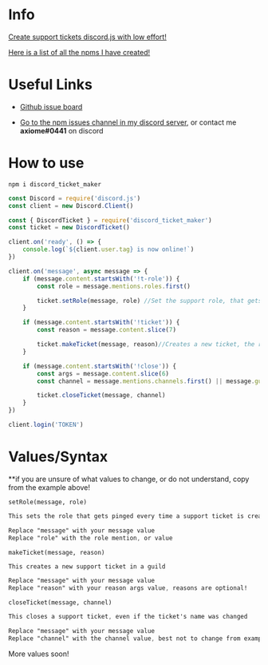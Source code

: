 # Info

[Create support tickets discord.js with low effort!](https://www.npmjs.com/package/discord_ticket_maker)

[Here is a list of all the npms I have created!](https://github.com/TheAxiome/NPM-List)

# Useful Links

- [Github issue board](https://github.com/TheAxiome/discord_ticket_maker/issues)

- [Go to the npm issues channel in my discord server](https://discord.gg/ZbKVPY5), or contact me **axiome#0441** on discord

# How to use

`npm i discord_ticket_maker`

```javaScript
const Discord = require('discord.js')
const client = new Discord.Client()

const { DiscordTicket } = require('discord_ticket_maker')
const ticket = new DiscordTicket()

client.on('ready', () => {
    console.log(`${client.user.tag} is now online!`)
})

client.on('message', async message => {
    if (message.content.startsWith('!t-role')) {
        const role = message.mentions.roles.first()

        ticket.setRole(message, role) //Set the support role, that gets pinged when a new ticket is created!
    }

    if (message.content.startsWith('!ticket')) {
        const reason = message.content.slice(7)

        ticket.makeTicket(message, reason)//Creates a new ticket, the reason is optional!
    }

    if (message.content.startsWith('!close')) {
        const args = message.content.slice(6)
        const channel = message.mentions.channels.first() || message.guild.channels.cache.find(c => c.id == args || c.name == args) || message.channel

        ticket.closeTicket(message, channel)
    }
})

client.login('TOKEN')
```

# Values/Syntax

**if you are unsure of what values to change, or do not understand, copy from the example above!

```
setRole(message, role)
```
```css
This sets the role that gets pinged every time a support ticket is created!

Replace "message" with your message value
Replace "role" with the role mention, or value
```



```
makeTicket(message, reason)
```
```css
This creates a new support ticket in a guild

Replace "message" with your message value
Replace "reason" with your reason args value, reasons are optional!
```



```
closeTicket(message, channel)
```
```css
This closes a support ticket, even if the ticket's name was changed

Replace "message" with your message value
Replace "channel" with the channel value, best not to change from example, unless you are know discord.js
```

More values soon!
